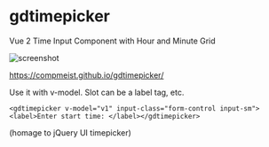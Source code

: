 # gdtimepicker

Vue 2 Time Input Component with Hour and Minute Grid

![screenshot](https://compmeist.github.io/gdtimepicker/gdtimepickerss.jpg)


https://compmeist.github.io/gdtimepicker/

 Use it with v-model.  Slot can be a label tag, etc. 


    

    <gdtimepicker v-model="v1" input-class="form-control input-sm"><label>Enter start time: </label></gdtimepicker>
 
 
(homage to jQuery UI timepicker)
